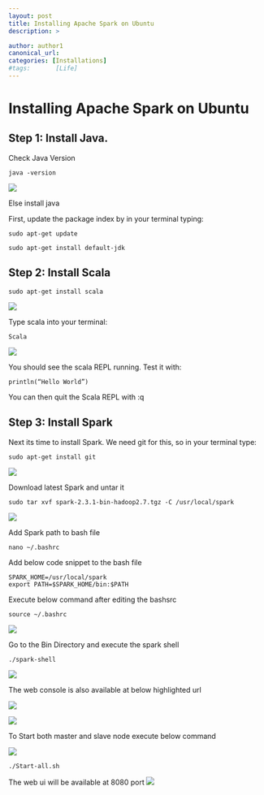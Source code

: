 ```yaml
---
layout: post
title: Installing Apache Spark on Ubuntu
description: >

author: author1
canonical_url:
categories: [Installations]
#tags:       [Life]
---
```

# Installing Apache Spark on Ubuntu

## Step 1: Install Java.

Check Java Version
```
java -version
```
![](/devilsadvocatediwakar/images/2018/installingspark/1.png)

Else install java

First, update the package index by in your terminal typing:
```
sudo apt-get update

sudo apt-get install default-jdk
```
## Step 2: Install Scala
```
sudo apt-get install scala
```
![](/devilsadvocatediwakar/images/2018/installingspark/2.png)

Type scala into your terminal:
```
Scala
```
![](/devilsadvocatediwakar/images/2018/installingspark/3.png)

You should see the scala REPL running. Test it with:
```
println(“Hello World”)
```
You can then quit the Scala REPL with
:q

## Step 3: Install Spark
Next its time to install Spark. We need git for this, so in your terminal type:
```
sudo apt-get install git
```
![](/devilsadvocatediwakar/images/2018/installingspark/4.png)


Download latest Spark and untar it
```
sudo tar xvf spark-2.3.1-bin-hadoop2.7.tgz -C /usr/local/spark
```
![](/devilsadvocatediwakar/images/2018/installingspark/5.png)


Add Spark path to bash file
```
nano ~/.bashrc
```
Add below code snippet to the bash file
```
SPARK_HOME=/usr/local/spark
export PATH=$SPARK_HOME/bin:$PATH
```
Execute below command after editing the bashsrc
```
source ~/.bashrc
```
![](/devilsadvocatediwakar/images/2018/installingspark/6.png)

Go to the Bin Directory and execute the spark shell
```
./spark-shell
```
![](/devilsadvocatediwakar/images/2018/installingspark/7.png)



The web console is also available at below highlighted url

![](/devilsadvocatediwakar/images/2018/installingspark/8.png)


![](/devilsadvocatediwakar/images/2018/installingspark/9.png)

To Start both master and slave node execute below command

![](/devilsadvocatediwakar/images/2018/installingspark/10.png)

```
./Start-all.sh
```
The web ui will be available at 8080 port
![](/devilsadvocatediwakar/images/2018/installingspark/11.png)





[docs]: ../../docs/README.md

